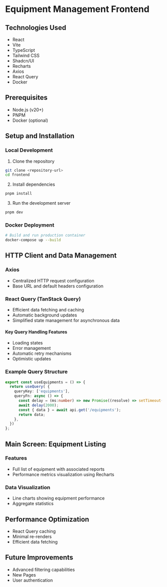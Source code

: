 # Equipment Management Frontend
## Technologies Used

- React
- Vite
- TypeScript
- Tailwind CSS
- Shadcn/UI
- Recharts
- Axios
- React Query
- Docker

## Prerequisites

- Node.js (v20+)
- PNPM
- Docker (optional)

## Setup and Installation

### Local Development

1. Clone the repository
```bash
git clone <repository-url>
cd frontend
```

2. Install dependencies
```bash
pnpm install
```

3. Run the development server
```bash
pnpm dev
```

### Docker Deployment

```bash
# Build and run production container
docker-compose up --build
```

## HTTP Client and Data Management

### Axios
- Centralized HTTP request configuration
- Base URL and default headers configuration

### React Query (TanStack Query)
- Efficient data fetching and caching
- Automatic background updates
- Simplified state management for asynchronous data

#### Key Query Handling Features
- Loading states
- Error management
- Automatic retry mechanisms
- Optimistic updates

### Example Query Structure
```typescript
export const useEquipments = () => {
  return useQuery( {
    queryKey: ['equipments'],
    queryFn: async () => {
      const delay = (ms:number) => new Promise((resolve) => setTimeout(resolve, ms));
      await delay(2000);  
      const { data } = await api.get('/equipments');
      return data;
    },
  })
};
```

## Main Screen: Equipment Listing

### Features
- Full list of equipment with associated reports
- Performance metrics visualization using Recharts

### Data Visualization
- Line charts showing equipment performance
- Aggregate statistics

## Performance Optimization
- React Query caching
- Minimal re-renders
- Efficient data fetching

## Future Improvements
- Advanced filtering capabilities
- New Pages
- User authentication
